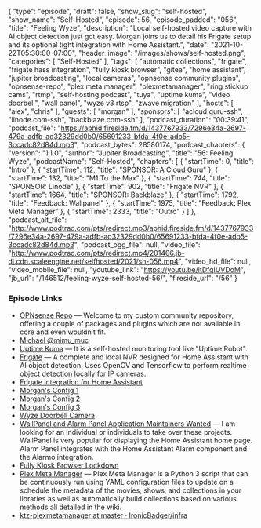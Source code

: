 {
  "type": "episode",
  "draft": false,
  "show_slug": "self-hosted",
  "show_name": "Self-Hosted",
  "episode": 56,
  "episode_padded": "056",
  "title": "Feeling Wyze",
  "description": "Local self-hosted video capture with AI object detection just got easy. Morgan joins us to detail his Frigate setup and its optional tight integration with Home Assistant.",
  "date": "2021-10-22T05:30:00-07:00",
  "header_image": "/images/shows/self-hosted.png",
  "categories": [
    "Self-Hosted"
  ],
  "tags": [
    "automatic collections",
    "frigate",
    "frigate hass  integration",
    "fully kiosk browser",
    "gitea",
    "home assistant",
    "jupiter broadcasting",
    "local cameras",
    "opnsense community plugins",
    "opnsense-repo",
    "plex meta manager",
    "plexmetamanager",
    "ring stickup cams",
    "rtmp",
    "self-hosting podcast",
    "tuya",
    "uptime kuma",
    "video doorbell",
    "wall panel",
    "wyze v3 rtsp",
    "zwave migration"
  ],
  "hosts": [
    "alex",
    "chris"
  ],
  "guests": [
    "morgan"
  ],
  "sponsors": [
    "acloud.guru-ssh",
    "linode.com-ssh",
    "backblaze.com-ssh"
  ],
  "podcast_duration": "00:39:41",
  "podcast_file": "https://aphid.fireside.fm/d/1437767933/7296e34a-2697-479a-adfb-ad32329dd0b0/65691233-bfda-4f0e-adb5-3ccadc82d84d.mp3",
  "podcast_bytes": 28580174,
  "podcast_chapters": {
    "version": "1.1.0",
    "author": "Jupiter Broadcasting",
    "title": "56: Feeling Wyze",
    "podcastName": "Self-Hosted",
    "chapters": [
      {
        "startTime": 0,
        "title": "Intro"
      },
      {
        "startTime": 112,
        "title": "SPONSOR: A Cloud Guru"
      },
      {
        "startTime": 132,
        "title": "M1 To the Max"
      },
      {
        "startTime": 744,
        "title": "SPONSOR: Linode"
      },
      {
        "startTime": 902,
        "title": "Frigate NVR"
      },
      {
        "startTime": 1664,
        "title": "SPONSOR: Backblaze"
      },
      {
        "startTime": 1792,
        "title": "Feedback: Wallpanel"
      },
      {
        "startTime": 1975,
        "title": "Feedback: Plex Meta Manager"
      },
      {
        "startTime": 2333,
        "title": "Outro"
      }
    ]
  },
  "podcast_alt_file": "http://www.podtrac.com/pts/redirect.mp3/aphid.fireside.fm/d/1437767933/7296e34a-2697-479a-adfb-ad32329dd0b0/65691233-bfda-4f0e-adb5-3ccadc82d84d.mp3",
  "podcast_ogg_file": null,
  "video_file": "http://www.podtrac.com/pts/redirect.mp4/201406.jb-dl.cdn.scaleengine.net/selfhosted/2021/sh-056.mp4",
  "video_hd_file": null,
  "video_mobile_file": null,
  "youtube_link": "https://youtu.be/ltDfqIUVDoM",
  "jb_url": "/146512/feeling-wyze-self-hosted-56/",
  "fireside_url": "/56"
}


### Episode Links

  * [OPNsense Repo](https://www.routerperformance.net/opnsense-repo/ "OPNsense Repo") — Welcome to my custom community repository, offering a couple of packages and plugins which are not available in core and even wouldn’t fit.
  * [Michael @mimu_muc](https://twitter.com/mimu_muc "Michael @mimu_muc")
  * [Uptime Kuma](https://github.com/louislam/uptime-kuma "Uptime Kuma") — It is a self-hosted monitoring tool like "Uptime Robot".
  * [Frigate](https://github.com/blakeblackshear/frigate "Frigate") — A complete and local NVR designed for Home Assistant with AI object detection. Uses OpenCV and Tensorflow to perform realtime object detection locally for IP cameras.
  * [Frigate integration for Home Assistant](https://github.com/blakeblackshear/frigate-hass-integration "Frigate integration for Home Assistant")
  * [Morgan's Config 1](https://paste.ktz.cloud/P4qS__u6P9IPLz8gcSjY7 "Morgan's Config 1")
  * [Morgan's Config 2](https://paste.ktz.cloud/HnIn2C8BSas_-TeC4mQHR "Morgan's Config 2")
  * [Morgan's Config 3](https://paste.ktz.cloud/i5h4Z8dI3R3Hdi2yakBCJ "Morgan's Config 3")
  * [Wyze Doorbell Camera](https://wyze.com/wyze-video-doorbell-pro.html "Wyze Doorbell Camera")
  * [WallPanel and Alarm Panel Application Maintainers Wanted](https://www.reddit.com/r/homeassistant/comments/qam4zw/wallpanel_and_alarm_panel_application_maintainers/ "WallPanel and Alarm Panel Application Maintainers Wanted") — I am looking for an individual or individuals to take over these projects. WallPanel is very popular for displaying the Home Assistant home page. Alarm Panel integrates with the Home Assistant Alarm component and the Alarmo integration.
  * [Fully Kiosk Browser Lockdown](https://www.fully-kiosk.com/ "Fully Kiosk Browser Lockdown")
  * [Plex Meta Manager](https://github.com/meisnate12/Plex-Meta-Manager "Plex Meta Manager") — Plex Meta Manager is a Python 3 script that can be continuously run using YAML configuration files to update on a schedule the metadata of the movies, shows, and collections in your libraries as well as automatically build collections based on various methods all detailed in the wiki. 
  * [ktz-plexmetamanager at master · IronicBadger/infra](https://github.com/IronicBadger/infra/tree/master/roles/ktz-plexmetamanager "ktz-plexmetamanager at master · IronicBadger/infra")


